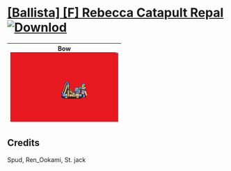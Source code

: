 # [\[Ballista\] \[F\] Rebecca Catapult Repal](./) [![Downlod](https://img.shields.io/badge/Download--red?style=social&logo=github)](https://minhaskamal.github.io/DownGit/#/home?url=https://github.com/Klokinator/FE-Repo/tree/main/Battle%20Animations%2FInfantry%20-%20(Bow)%20Snipers%20and%20Ballistae%2F%5BBallista%5D%20%5BF%5D%20Rebecca%20Catapult%20Repal)

| <b>Bow</b><br/><img alt="Bow animation" src="./5.%20Bow%20(Ballista)/Bow.gif"/> |
| :---: |

## Credits

Spud, Ren_Ookami, St. jack

